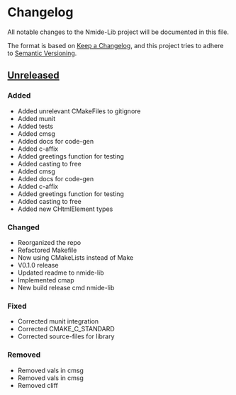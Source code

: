 # Changelog

All notable changes to the Nmide-Lib project will be documented in this file.

The format is based on [Keep a Changelog](https://keepachangelog.com/en/1.0.0/),
and this project tries to adhere to [Semantic Versioning](https://semver.org/spec/v2.0.0.html).

## [Unreleased]

### Added

- Added unrelevant CMakeFiles to gitignore
- Added munit
- Added tests
- Added cmsg
- Added docs for code-gen
- Added c-affix
- Added greetings function for testing
- Added casting to free
- Added cmsg
- Added docs for code-gen
- Added c-affix
- Added greetings function for testing
- Added casting to free
- Added new CHtmlElement types

### Changed

- Reorganized the repo
- Refactored Makefile
- Now using CMakeLists instead of Make
- V0.1.0 release
- Updated readme to nmide-lib
- Implemented cmap
- New build release cmd nmide-lib

### Fixed

- Corrected munit integration
- Corrected CMAKE_C_STANDARD
- Corrected source-files for library

### Removed

- Removed vals in cmsg
- Removed vals in cmsg
- Removed cliff

[unreleased]: https://git.app.uib.no/Nils.Fitjar/nmide/compare/v0.1.0..HEAD

<!-- generated by git-cliff -->
